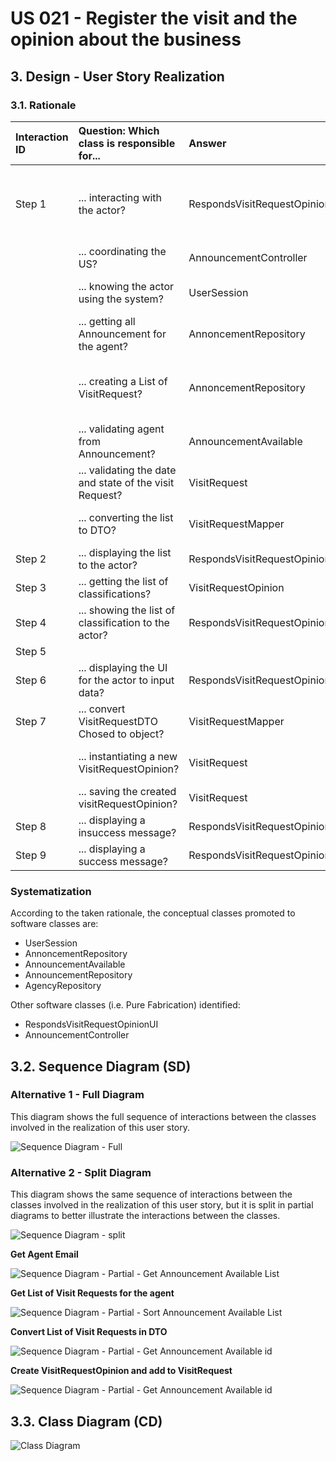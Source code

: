 # US 021 - Register the visit and the opinion about the business

## 3. Design - User Story Realization 

### 3.1. Rationale

| Interaction ID | Question: Which class is responsible for...              | Answer                        | Justification (with patterns)                                                                                 |
|:---------------|:---------------------------------------------------------|:------------------------------|:--------------------------------------------------------------------------------------------------------------|
| Step 1  		     | 	... interacting with the actor?                         | RespondsVisitRequestOpinionUI | Pure Fabrication: there is no reason to assign this responsibility to any existing class in the Domain Model. |
| 		             | 	... coordinating the US?                                | AnnouncementController        | Controller                                                                                                    |
| 		             | 	... knowing the actor using the system?                 | UserSession                   | IE: cf. A&A component documentation.                                                                          |
| 		             | 	... getting all Announcement for the agent?             | AnnoncementRepository         | IE: owns the announcement list                                                                                |
| 		             | 	... creating a List of VisitRequest?                    | AnnoncementRepository         | Creator :  it is the one that contains all announcemetnts, that contains the visit requests                   |
| 		             | 	... validating agent from Announcement?                 | AnnouncementAvailable         | IE: owns its data                                                                                             |
| 		             | 	... validating the date and state of the visit Request? | VisitRequest                  | IE: owns its data                                                                                             |
| 		             | 	... converting the list to DTO?                         | VisitRequestMapper            | IE: is the responsible for converting Objects to DTOs                                                         |
| Step 2  		     | 	... displaying the list to the actor?	                  | RespondsVisitRequestOpinionUI | IE: is responsible for user interactions.                                                                     |
| Step 3  		     | 	... getting the list of classifications?                | VisitRequestOpinion           | IE : owns its classification list                                                                             |
| Step 4  		     | ... showing the list of classification to the actor?	    | RespondsVisitRequestOpinionUI | IE: is responsible for user interactions.                                                                     |
| Step 5  	      |                                                          |                               |                                                                                                               |
| Step 6  		     | ... displaying the UI for the actor to input data?       | RespondsVisitRequestOpinionUI | IE: is responsible for user interactions.                                                                     |
| Step 7         | ... convert VisitRequestDTO Chosed to object?            | VisitRequestMapper            | IE: is the responsible for converting DTOs to Objects                                                         |
| 		             | 	... instantiating a new VisitRequestOpinion?            | VisitRequest                  | Creator: in the DM VisitRequest has a VisitRequestOpinion.                                                    |
|                | ... saving the created visitRequestOpinion?              | VisitRequest                  | IE: owns its data.                                                                                            |
| Step 8         | ... displaying a insuccess message?                      | RespondsVisitRequestOpinionUI | IE: is responsible for user interactions.                                                                     |
| Step 9  		     | 	... displaying a success message?                       | RespondsVisitRequestOpinionUI | IE: is responsible for user interactions.                                                                     |




### Systematization ##

According to the taken rationale, the conceptual classes promoted to software classes are: 

 * UserSession
 * AnnoncementRepository
 * AnnouncementAvailable
 * AnnouncementRepository
 * AgencyRepository

Other software classes (i.e. Pure Fabrication) identified: 

 * RespondsVisitRequestOpinionUI 
 * AnnouncementController


## 3.2. Sequence Diagram (SD)

### Alternative 1 - Full Diagram

This diagram shows the full sequence of interactions between the classes involved in the realization of this user story.

![Sequence Diagram - Full](svg/us021-sequence-diagram-full.svg)

### Alternative 2 - Split Diagram

This diagram shows the same sequence of interactions between the classes involved in the realization of this user story, but it is split in partial diagrams to better illustrate the interactions between the classes.



![Sequence Diagram - split](svg/us021-sequence-diagram-split.svg)

**Get Agent Email**

![Sequence Diagram - Partial - Get Announcement Available List](svg/us021-sequence-diagram-get-agent-email-partial.svg)

**Get List of Visit Requests for the agent**

![Sequence Diagram - Partial - Sort Announcement Available List](svg/us021-sequence-diagram-get-list-visit-request-partial.svg)

**Convert List of Visit Requests in DTO**

![Sequence Diagram - Partial - Get Announcement Available id](svg/us021-sequence-diagram-convert-List-DTO-partial.svg)

**Create VisitRequestOpinion and add to VisitRequest**

![Sequence Diagram - Partial - Get Announcement Available id](svg/us021-sequence-diagram-create-visitRequestOpinion.svg)

## 3.3. Class Diagram (CD)

![Class Diagram](svg/us021-class-diagram.svg)